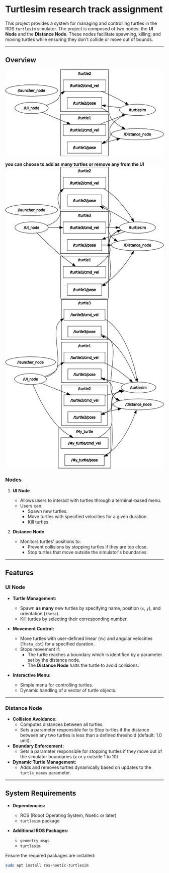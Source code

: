 # **Turtlesim research track assignment**

This project provides a system for managing and controlling turtles in the ROS `turtlesim` simulator. The project is composed of two nodes: the **UI Node** and the **Distance Node**. These nodes facilitate spawning, killing, and moving turtles while ensuring they don't collide or move out of bounds.

---

## **Overview**

![rqt_graph](rosgraph.png)

**you can choose to add as many turtles or remove any from the UI**
![rqt_graph](graph2.png)
![rqt_graph](graph3.png)

### **Nodes**
1. **UI Node**
   - Allows users to interact with turtles through a terminal-based menu.
   - Users can:
     - Spawn new turtles.
     - Move turtles with specified velocities for a given duration.
     - Kill turtles.

2. **Distance Node**
   - Monitors turtles' positions to:
     - Prevent collisions by stopping turtles if they are too close.
     - Stop turtles that move outside the simulator's boundaries.

---

## **Features**

### **UI Node**
- **Turtle Management:**
  - Spawn **as many** new turtles by specifying name, position (`x`, `y`), and orientation (`theta`).
  - Kill turtles by selecting their corresponding number.
  
- **Movement Control:**
  - Move turtles with user-defined linear (`Vx`) and angular velocities (`Theta_dot`) for a specified duration.
  - Stops movement if:
    - The turtle reaches a boundary which is identified by a parameter set by the distance node.
    - The **Distance Node** halts the turtle to avoid collisions.
    
    
- **Interactive Menu:**
  - Simple menu for controlling turtles.
  - Dynamic handling of a vector of turtle objects.

---

### **Distance Node**
- **Collision Avoidance:**
  - Computes distances between all turtles.
  - Sets a parameter responsible for to Stop turtles if the distance between any two turtles is less than a defined threshold (default: 1.0 unit).
- **Boundary Enforcement:**
  - Sets a parameter responsible for stopping turtles if they move out of the simulator boundaries (`x` or `y` outside 1 to 10).
- **Dynamic Turtle Management:**
  - Adds and removes turtles dynamically based on updates to the `turtle_names` parameter.

---

## **System Requirements**
- **Dependencies:**
  - ROS (Robot Operating System, Noetic or later)
  - `turtlesim` package

- **Additional ROS Packages:**
  - `geometry_msgs`
  - `turtlesim`
  
Ensure the required packages are installed:
```bash
sudo apt install ros-noetic-turtlesim

